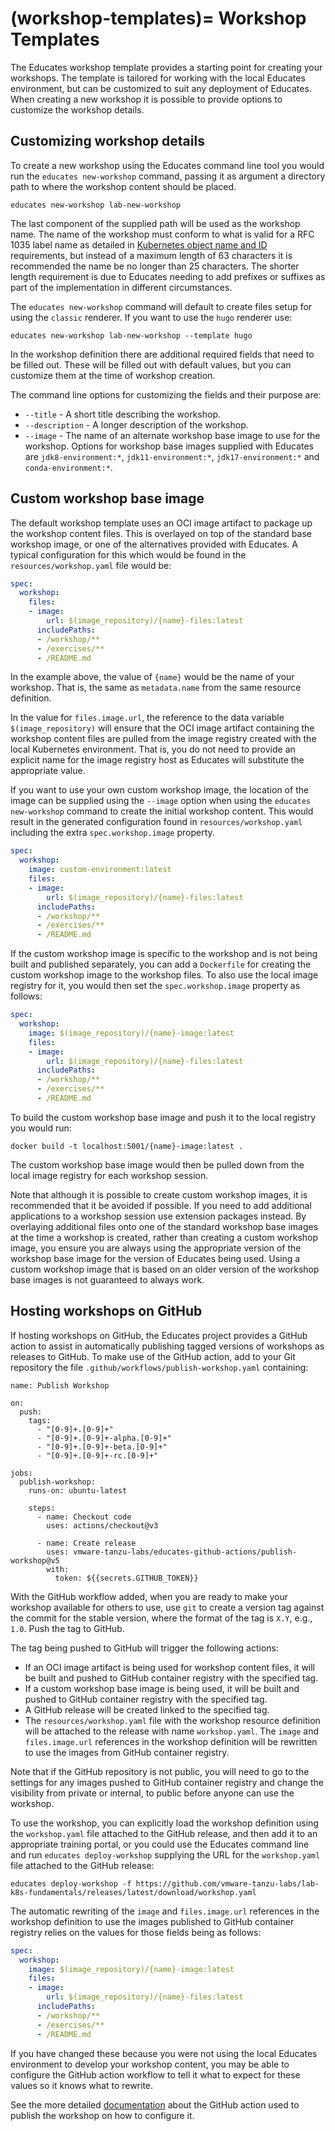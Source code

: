 (workshop-templates)=
Workshop Templates
==================

The Educates workshop template provides a starting point for creating your workshops. The template is tailored for working with the local Educates environment, but can be customized to suit any deployment of Educates. When creating a new workshop it is possible to provide options to customize the workshop details.

Customizing workshop details
----------------------------

To create a new workshop using the Educates command line tool you would run the `educates new-workshop` command, passing it as argument a directory path to where the workshop content should be placed.

```
educates new-workshop lab-new-workshop
```

The last component of the supplied path will be used as the workshop name. The name of the workshop must conform to what is valid for a RFC 1035 label name as detailed in [Kubernetes object name and ID](https://kubernetes.io/docs/concepts/overview/working-with-objects/names/) requirements, but instead of a maximum length of 63 characters it is recommended the name be no longer than 25 characters. The shorter length requirement is due to Educates needing to add prefixes or suffixes as part of the implementation in different circumstances.

The ``educates new-workshop`` command will default to create files setup for using the ``classic`` renderer. If you want to use the ``hugo`` renderer use:

```
educates new-workshop lab-new-workshop --template hugo
```

In the workshop definition there are additional required fields that need to be filled out. These will be filled out with default values, but you can customize them at the time of workshop creation.

The command line options for customizing the fields and their purpose are:

* `--title` - A short title describing the workshop.
* `--description` - A longer description of the workshop.
* `--image` - The name of an alternate workshop base image to use for the workshop. Options for workshop base images supplied with Educates are `jdk8-environment:*`, `jdk11-environment:*`, `jdk17-environment:*` and `conda-environment:*`.

Custom workshop base image
--------------------------

The default workshop template uses an OCI image artifact to package up the workshop content files. This is overlayed on top of the standard base workshop image, or one of the alternatives provided with Educates. A typical configuration for this which would be found in the `resources/workshop.yaml` file would be:

```yaml
spec:
  workshop:
    files:
    - image:
        url: $(image_repository)/{name}-files:latest
      includePaths:
      - /workshop/**
      - /exercises/**
      - /README.md
```

In the example above, the value of `{name}` would be the name of your workshop. That is, the same as `metadata.name` from the same resource definition.

In the value for `files.image.url`, the reference to the data variable `$(image_repository)` will ensure that the OCI image artifact containing the workshop content files are pulled from the image registry created with the local Kubernetes environment. That is, you do not need to provide an explicit name for the image registry host as Educates will substitute the appropriate value.

If you want to use your own custom workshop image, the location of the image can be supplied using the `--image` option when using the `educates new-workshop` command to create the initial workshop content. This would result in the generated configuration found in `resources/workshop.yaml` including the extra `spec.workshop.image` property.

```yaml
spec:
  workshop:
    image: custom-environment:latest
    files:
    - image:
        url: $(image_repository)/{name}-files:latest
      includePaths:
      - /workshop/**
      - /exercises/**
      - /README.md
```

If the custom workshop image is specific to the workshop and is not being built and published separately, you can add a `Dockerfile` for creating the custom workshop image to the workshop files. To also use the local image registry for it, you would then set the `spec.workshop.image` property as follows:

```yaml
spec:
  workshop:
    image: $(image_repository)/{name}-image:latest
    files:
    - image:
        url: $(image_repository)/{name}-files:latest
      includePaths:
      - /workshop/**
      - /exercises/**
      - /README.md
```

To build the custom workshop base image and push it to the local registry you would run:

```
docker build -t localhost:5001/{name}-image:latest .
```

The custom workshop base image would then be pulled down from the local image registry for each workshop session.

Note that although it is possible to create custom workshop images, it is recommended that it be avoided if possible. If you need to add additional applications to a workshop session use extension packages instead. By overlaying additional files onto one of the standard workshop base images at the time a workshop is created, rather than creating a custom workshop image, you ensure you are always using the appropriate version of the workshop base image for the version of Educates being used. Using a custom workshop image that is based on an older version of the workshop base images is not guaranteed to always work.

Hosting workshops on GitHub
---------------------------

If hosting workshops on GitHub, the Educates project provides a GitHub action to assist in automatically publishing tagged versions of workshops as releases to GitHub. To make use of the GitHub action, add to your Git repository the file `.github/workflows/publish-workshop.yaml` containing:

```
name: Publish Workshop

on:
  push:
    tags:
      - "[0-9]+.[0-9]+"
      - "[0-9]+.[0-9]+-alpha.[0-9]+"
      - "[0-9]+.[0-9]+-beta.[0-9]+"
      - "[0-9]+.[0-9]+-rc.[0-9]+"

jobs:
  publish-workshop:
    runs-on: ubuntu-latest

    steps:
      - name: Checkout code
        uses: actions/checkout@v3

      - name: Create release
        uses: vmware-tanzu-labs/educates-github-actions/publish-workshop@v5
        with:
          token: ${{secrets.GITHUB_TOKEN}}
```

With the GitHub workflow added, when you are ready to make your workshop available for others to use, use `git` to create a version tag against the commit for the stable version, where the format of the tag is `X.Y`, e.g., `1.0`. Push the tag to GitHub.

The tag being pushed to GitHub will trigger the following actions:

* If an OCI image artifact is being used for workshop content files, it will be built and pushed to GitHub container registry with the specified tag.
* If a custom workshop base image is being used, it will be built and pushed to GitHub container registry with the specified tag.
* A GitHub release will be created linked to the specified tag.
* The `resources/workshop.yaml` file with the workshop resource definition will be attached to the release with name ``workshop.yaml``. The `image` and `files.image.url` references in the workshop definition will be rewritten to use the images from GitHub container registry.

Note that if the GitHub repository is not public, you will need to go to the settings for any images pushed to GitHub container registry and change the visibility from private or internal, to public before anyone can use the workshop.

To use the workshop, you can explicitly load the workshop definition using the `workshop.yaml` file attached to the GitHub release, and then add it to an appropriate training portal, or you could use the Educates command line and run `educates deploy-workshop` supplying the URL for the `workshop.yaml` file attached to the GitHub release: 

```
educates deploy-workshop -f https://github.com/vmware-tanzu-labs/lab-k8s-fundamentals/releases/latest/download/workshop.yaml
```

The automatic rewriting of the `image` and `files.image.url` references in the workshop definition to use the images published to GitHub container registry relies on the values for those fields being as follows:

```yaml
spec:
  workshop:
    image: $(image_repository)/{name}-image:latest
    files:
    - image:
        url: $(image_repository)/{name}-files:latest
      includePaths:
      - /workshop/**
      - /exercises/**
      - /README.md
```

If you have changed these because you were not using the local Educates environment to develop your workshop content, you may be able to configure the GitHub action workflow to tell it what to expect for these values so it knows what to rewrite.

See the more detailed [documentation](https://github.com/vmware-tanzu-labs/educates-github-actions/blob/main/publish-workshop/README.md) about the GitHub action used to publish the workshop on how to configure it.
